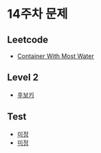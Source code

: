 # 14주차 문제

## Leetcode

- [Container With Most Water](https://leetcode.com/problems/container-with-most-water/description/)

## Level 2

- [후보키](https://school.programmers.co.kr/learn/courses/30/lessons/42890)

## Test
- [미정](https://leetcode.com)
- [미정](https://www.acmicpc.net)
